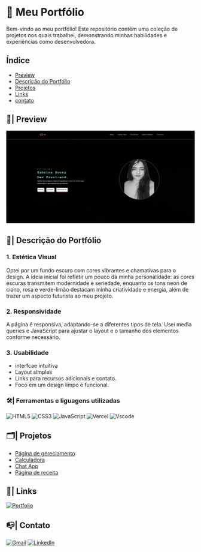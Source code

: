 # 💜 Meu Portfólio

Bem-vindo ao meu portfólio! Este repositório contém uma coleção de projetos nos quais trabalhei, demonstrando minhas habilidades e experiências como desenvolvedora.

## Índice

- [Preview](#Preview)
- [Descrição do Portfólio](#descrição-do-Portfólio)
- [Projetos](#projetos)
- [Links](#Links)
- [contato](#contato)

## 🔎| Preview

![Preview](/portfolio/src/capturaPortifolio.jpeg)

## 📌| Descrição do Portfólio

### 1. Estética Visual

Optei por um fundo escuro com cores vibrantes e chamativas para o design. A ideia inicial foi refletir um pouco da minha personalidade: as cores escuras transmitem modernidade e seriedade, 
enquanto os tons neon de ciano, rosa e verde-limão destacam minha criatividade e energia, além de trazer um aspecto futurista ao meu projeto.

### 2. Responsividade 

A página é responsiva, adaptando-se a diferentes tipos de tela. Usei media queries e JavaScript para ajustar o layout e o tamanho dos elementos conforme necessário.

### 3. Usabilidade

- interfcae intuitiva
- Layout simples
- Links para recursos adicionais e contato.
- Foco em um design limpo e funcional.

 ### 🛠️| Ferramentas e liguagens utilizadas

![HTML5](https://img.shields.io/badge/HTML5-E34F26?style=for-the-badge&logo=html5&logoColor=white)
![CSS3](https://img.shields.io/badge/CSS3-1572B6?style=for-the-badge&logo=css3&logoColor=white)
![JavaScript](https://img.shields.io/badge/JavaScript-F7DF1E?style=for-the-badge&logo=javascript&logoColor=black)
![Vercel](https://img.shields.io/badge/vercel-%23000000.svg?style=for-the-badge&logo=vercel&logoColor=white)
![Vscode](https://img.shields.io/badge/Vscode-007ACC?style=for-the-badge&logo=visual-studio-code&logoColor=white)

## 🗂️| Projetos 

- [Página de gereciamento](https://github.com/BynnZ8/manage-landing-page-master)
- [Calculadora](https://github.com/BynnZ8/calculadora-app)
- [Chat App](https://github.com/BynnZ8/Chat-app-LandingPage)
- [Página de receita](https://github.com/BynnZ8/LandingPage_Challenger)


## 🔗| Links

[![Portfolio](https://img.shields.io/badge/Portfolio-FF5722?style=for-the-badge&logo=todoist&logoColor=white)](https://portifolio-six-tawny-38.vercel.app/)

## 📭| Contato

[![Gmail](https://img.shields.io/badge/Gmail-333333?style=for-the-badge&logo=gmail&logoColor=red)](sabrinasouza.dev@gmail.com)
[![LinkedIn](https://img.shields.io/badge/LinkedIn-0077B5?style=for-the-badge&logo=linkedin&logoColor=white)](https://www.linkedin.com/in/sabrina-souza-dev/)
